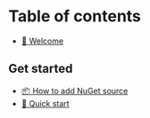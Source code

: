 # Table of contents

* [👋 Welcome](README.md)

## Get started

* [📦 How to add NuGet source](get-started/how-to-add-nuget-source.md)
* [🚀 Quick start](get-started/quick-start.md)
